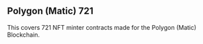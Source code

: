 ## Polygon (Matic) 721

This covers 721 NFT minter contracts made for the Polygon (Matic) Blockchain. 